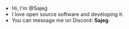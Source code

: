 - Hi, I'm @Sajeg
- I love open source software and developing it.
- You can message me on Discord: **Sajeg**.

<!---
Sajeg/Sajeg is a ✨ special ✨ repository because its `README.md` (this file) appears on your GitHub profile.
You can click the Preview link to take a look at your changes.
--->
